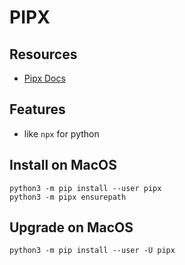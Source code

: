 # PIPX

## Resources

- [Pipx Docs](https://pypa.github.io/pipx/installation/)

## Features

- like `npx` for python

## Install on MacOS

```console
python3 -m pip install --user pipx
python3 -m pipx ensurepath
```

## Upgrade on MacOS

```console
python3 -m pip install --user -U pipx
```
